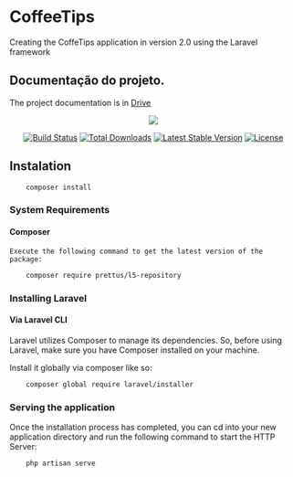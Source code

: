 # CoffeeTips
Creating the CoffeTips application in version 2.0 using the Laravel framework

## Documentação do projeto.
The project documentation is in [Drive](https://drive.google.com/open?id=1lyWDgDLKjg2YekjZLzIhk5_cnnQoydYKqSOcd29H7QQ)

<p align="center"><img src="https://laravel.com/assets/img/components/logo-laravel.svg"></p>

<p align="center">
<a href="https://travis-ci.org/laravel/framework"><img src="https://travis-ci.org/laravel/framework.svg" alt="Build Status"></a>
<a href="https://packagist.org/packages/laravel/framework"><img src="https://poser.pugx.org/laravel/framework/d/total.svg" alt="Total Downloads"></a>
<a href="https://packagist.org/packages/laravel/framework"><img src="https://poser.pugx.org/laravel/framework/v/stable.svg" alt="Latest Stable Version"></a>
<a href="https://packagist.org/packages/laravel/framework"><img src="https://poser.pugx.org/laravel/framework/license.svg" alt="License"></a>
</p>

## Instalation
```
	composer install
```	
### System Requirements
#### Composer
    Execute the following command to get the latest version of the package:
```
	composer require prettus/l5-repository    
```
### Installing Laravel
#### Via Laravel CLI
Laravel utilizes Composer to manage its dependencies. So, before using Laravel, make sure you have Composer installed on your machine.

Install it globally via composer like so:
```
	composer global require laravel/installer
```
### Serving the application
Once the installation process has completed, you can cd into your new application directory and run the following command to start the HTTP Server:
```
    php artisan serve
```